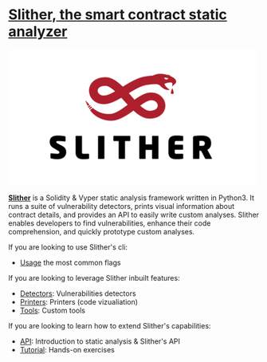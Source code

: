 # [Slither, the smart contract static analyzer](https://crytic.github.io/slither/slither.html)

<img src="https://raw.githubusercontent.com/crytic/slither/master/logo.png" alt="Slither Static Analysis Framework Logo" width="500" />

[**Slither**](https://github.com/crytic/slither) is a Solidity & Vyper static analysis framework written in Python3. It runs a suite of vulnerability detectors, prints visual information about contract details, and provides an API to easily write custom analyses. Slither enables developers to find vulnerabilities, enhance their code comprehension, and quickly prototype custom analyses.

If you are looking to use Slither's cli:
- [Usage](./Usage.md) the most common flags

If you are looking to leverage Slither inbuilt features:
- [Detectors](./detectors/): Vulnerabilities detectors
- [Printers](./printers): Printers (code vizualiation)
- [Tools](./tools): Custom tools

If you are looking to learn how to extend Slither's capabilities:
- [API](./api): Introduction to static analysis & Slither's API
- [Tutorial](./tutorials/): Hands-on exercises 

